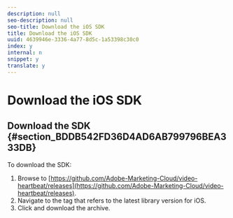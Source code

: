 ```yaml
---
description: null
seo-description: null
seo-title: Download the iOS SDK
title: Download the iOS SDK
uuid: 4639946e-3336-4a77-8d5c-1a53398c30c0
index: y
internal: n
snippet: y
translate: y
---
```


# Download the iOS SDK


## Download the SDK {#section_BDDB542FD36D4AD6AB799796BEA333DB}

To download the SDK: 
1. Browse to [https://github.com/Adobe-Marketing-Cloud/video-heartbeat/releases](https://github.com/Adobe-Marketing-Cloud/video-heartbeat/releases).
1. Navigate to the tag that refers to the latest library version for iOS.
1. Click and download the archive.

